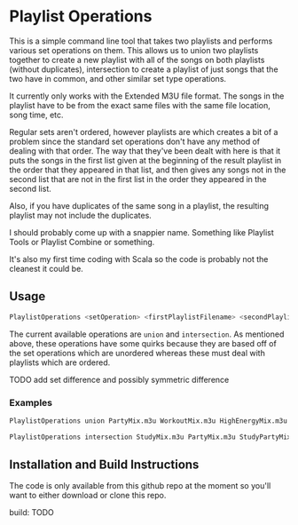 # Playlist Operations

This is a simple command line tool that takes two playlists and performs various set operations on them. This allows us to union two playlists together to create a new playlist with all of the songs on both playlists (without duplicates), intersection to create a playlist of just songs that the two have in common, and other similar set type operations.

It currently only works with the Extended M3U file format. The songs in the playlist have to be from the exact same files with the same file location, song time, etc.

Regular sets aren't ordered, however playlists are which creates a bit of a problem since the standard set operations don't have any method of dealing with that order. The way that they've been dealt with here is that it puts the songs in the first list given at the beginning of the result playlist in the order that they appeared in that list, and then gives any songs not in the second list that are not in the first list in the order they appeared in the second list.

Also, if you have duplicates of the same song in a playlist, the resulting playlist may not include the duplicates.

I should probably come up with a snappier name. Something like Playlist Tools or Playlist Combine or something.

It's also my first time coding with Scala so the code is probably not the cleanest it could be.

## Usage

```bash
PlaylistOperations <setOperation> <firstPlaylistFilename> <secondPlaylistFilename>
```

The current available operations are `union` and `intersection`. As mentioned above, these operations have some quirks because they are based off of the set operations which are unordered whereas these must deal with playlists which are ordered.

TODO add set difference and possibly symmetric difference

### Examples

```bash
PlaylistOperations union PartyMix.m3u WorkoutMix.m3u HighEnergyMix.m3u
```

```bash
PlaylistOperations intersection StudyMix.m3u PartyMix.m3u StudyPartyMix.m3u
```

## Installation and Build Instructions

The code is only available from this github repo at the moment so you'll want to either download or clone this repo.

build: TODO
